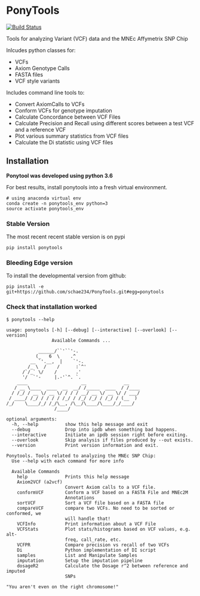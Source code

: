 PonyTools
=========


[![Build Status](https://travis-ci.org/schae234/PonyTools.svg?branch=master)](https://travis-ci.org/schae234/PonyTools)


Tools for analyzing Variant (VCF) data and the MNEc Affymetrix SNP Chip

Inlcudes python classes for:
+ VCFs
+ Axiom Genotype Calls
+ FASTA files
+ VCF style variants

Includes command line tools to:
+ Convert AxiomCalls to VCFs
+ Conform VCFs for genotype imputation 
+ Calculate Concordance between VCF Files
+ Calculate Precision and Recall using different scores between a test VCF and a reference VCF
+ Plot various summary statistics from VCF files
+ Calculate the Di statistic using VCF files

Installation
------------
**Ponytool was developed using python 3.6**

For best results, install ponytools into a fresh virtual environment.
```
# using anaconda virtual env
conda create -n ponytools_env python=3
source activate ponytools_env
```

### Stable Version
The most recent recent stable version is on pypi
```
pip install ponytools
```

### Bleeding Edge version
To install the developmental version from github:
```
pip install -e git+https://github.com/schae234/PonyTools.git#egg=ponytools
```

### Check that installation worked
```
$ ponytools --help

usage: ponytools [-h] [--debug] [--interactive] [--overlook] [--version]
                 Available Commands ...

            ______/``'``'-.                       
           (_   6  \    .^                        
         __ `'.__,  |    `'-.                     
        /_ \  /    /      :`^'                    
      /`/_` \/    /       .'                      
      '/  `'-     |.-'`^. `.                      
    ____                    __              __    
   / __ \____  ____  __  __/ /_____  ____  / /____
  / /_/ / __ \/ __ \/ / / / __/ __ \/ __ \/ / ___/
 / ____/ /_/ / / / / /_/ / /_/ /_/ / /_/ / (__  ) 
/_/    \____/_/ /_/\__, /\__/\____/\____/_/____/  
                  /____/                          

optional arguments:
  -h, --help          show this help message and exit
  --debug             Drop into ipdb when something bad happens.
  --interactive       Initiate an ipdb session right before exiting.
  --overlook          Skip analysis if files produced by --out exists.
  --version           Print version information and exit.

Ponytools. Tools related to analyzing the MNEc SNP Chip:
  Use --help with each command for more info

  Available Commands
    help              Prints this help message
    Axiom2VCF (a2vcf)
                      Convert Axiom calls to a VCF file.
    conformVCF        Conform a VCF based on a FASTA File and MNEc2M
                      Annotations
    sortVCF           Sort a VCF file based on a FASTA file
    compareVCF        compare two VCFs. No need to be sorted or conformed, we
                      will handle that!
    VCFInfo           Print information about a VCF File
    VCFStats          Plot stats/histograms based on VCF values, e.g. alt-
                      freq, call_rate, etc.
    VCFPR             Compare precision vs recall of two VCFs
    Di                Python implementation of DI script
    samples           List and Manipulate Samples
    imputation        Setup the imputation pipeline
    dosageR2          Calculate the Dosage r^2 between reference and imputed
                      SNPs

"You aren't even on the right chromosome!"
```

